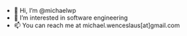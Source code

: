 - 👋 Hi, I’m @michaelwp
- 👀 I’m interested in software engineering
- 📫 You can reach me at michael.wenceslaus[at]gmail.com

<!---
michaelwp/michaelwp is a ✨ special ✨ repository because its `README.md` (this file) appears on your GitHub profile.
You can click the Preview link to take a look at your changes.
--->
